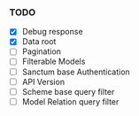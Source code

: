 
### TODO
- [x] Debug response
- [x] Data root
- [ ] Pagination
- [ ] Filterable Models
- [ ] Sanctum base Authentication
- [ ] API Version
- [ ] Scheme base query filter
- [ ] Model Relation query filter
